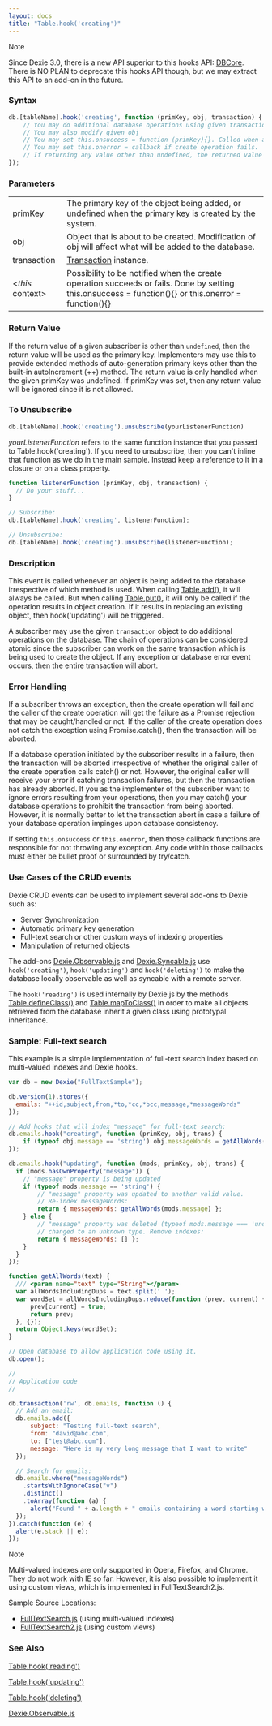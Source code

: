 ```yaml
---
layout: docs
title: "Table.hook('creating')"
---
```


> [!NOTE]
> Since Dexie 3.0, there is a new API superior to this hooks API: [DBCore](/docs/DBCore/DBCore). There is NO PLAN to deprecate this hooks API though, but we may extract this API to an add-on in the future.

### Syntax

```javascript
db.[tableName].hook('creating', function (primKey, obj, transaction) {
    // You may do additional database operations using given transaction object.
    // You may also modify given obj
    // You may set this.onsuccess = function (primKey){}. Called when autoincremented key is known.
    // You may set this.onerror = callback if create operation fails.
    // If returning any value other than undefined, the returned value will be used as primary key
});
```

### Parameters
<table>
  <tr>
    <td>primKey</td>
    <td>The primary key of the object being added, or undefined when the primary key is created by the system.</td>
  </tr>
  <tr>
    <td>obj</td>
    <td>Object that is about to be created. Modification of obj will affect what will be added to the database.</td>
  </tr>
  <tr>
    <td>transaction</td>
    <td><a href="/docs/Transaction/Transaction">Transaction</a> instance.</td>
  </tr>
  <tr>
    <td>&lt;<i>this</i> context&gt;</td>
    <td>Possibility to be notified when the create operation succeeds or fails. Done by setting this.onsuccess = function(){} or this.onerror = function(){}</td>
  </tr>
</table>

### Return Value

If the return value of a given subscriber is other than `undefined`, then the return value will be used as the primary key. Implementers may use this to provide extended methods of auto-generation primary keys other than the built-in autoIncrement (++) method. The return value is only handled when the given primKey was undefined. If primKey was set, then any return value will be ignored since it is not allowed.

### To Unsubscribe

```javascript
db.[tableName].hook('creating').unsubscribe(yourListenerFunction)
```
*yourListenerFunction* refers to the same function instance that you passed to Table.hook('creating'). If you need to unsubscribe, then you can't inline that function as we do in the main sample. Instead keep a reference to it in a closure or on a class property.

```javascript
function listenerFunction (primKey, obj, transaction) {
  // Do your stuff...
}

// Subscribe:
db.[tableName].hook('creating', listenerFunction);

// Unsubscribe:
db.[tableName].hook('creating').unsubscribe(listenerFunction);
```



### Description

This event is called whenever an object is being added to the database irrespective of which method is used. When calling [Table.add()](/docs/Table/Table.add()), it will always be called. But when calling [Table.put()](/docs/Table/Table.put()), it will only be called if the operation results in object creation. If it results in replacing an existing object, then hook('updating') will be triggered.

A subscriber may use the given `transaction` object to do additional operations on the database. The chain of operations can be considered atomic since the subscriber can work on the same transaction which is being used to create the object. If any exception or database error event occurs, then the entire transaction will abort.

### Error Handling

If a subscriber throws an exception, then the create operation will fail and the caller of the create operation will get the failure as a Promise rejection that may be caught/handled or not. If the caller of the create operation does not catch the exception using Promise.catch(), then the transaction will be aborted.

If a database operation initiated by the subscriber results in a failure, then the transaction will be aborted irrespective of whether the original caller of the create operation calls catch() or not. However, the original caller will receive your error if catching transaction failures, but then the transaction has already aborted. If you as the implementer of the subscriber want to ignore errors resulting from your operations, then you may catch() your database operations to prohibit the transaction from being aborted. However, it is normally better to let the transaction abort in case a failure of your database operation impinges upon database consistency.

If setting `this.onsuccess` or `this.onerror`, then those callback functions are responsible for not throwing any exception. Any code within those callbacks must either be bullet proof or surrounded by try/catch.

### Use Cases of the CRUD events

Dexie CRUD events can be used to implement several add-ons to Dexie such as:
* Server Synchronization
* Automatic primary key generation
* Full-text search or other custom ways of indexing properties
* Manipulation of returned objects

The add-ons [Dexie.Observable.js](/docs/Observable/Dexie.Observable.js) and [Dexie.Syncable.js](/docs/Syncable/Dexie.Syncable.js) use `hook('creating')`, `hook('updating')` and `hook('deleting')` to make the database locally observable as well as syncable with a remote server.

The `hook('reading')` is used internally by Dexie.js by the methods [Table.defineClass()](/docs/Table/Table.defineClass()) and [Table.mapToClass()](/docs/Table/Table.mapToClass()) in order to make all objects retrieved from the database inherit a given class using prototypal inheritance.

### Sample: Full-text search

This example is a simple implementation of full-text search index based on multi-valued indexes and Dexie hooks.

```javascript
var db = new Dexie("FullTextSample");

db.version(1).stores({
  emails: "++id,subject,from,*to,*cc,*bcc,message,*messageWords"
});

// Add hooks that will index "message" for full-text search:
db.emails.hook("creating", function (primKey, obj, trans) {
    if (typeof obj.message == 'string') obj.messageWords = getAllWords(obj.message);
});

db.emails.hook("updating", function (mods, primKey, obj, trans) {
  if (mods.hasOwnProperty("message")) {
    // "message" property is being updated
    if (typeof mods.message == 'string') {
        // "message" property was updated to another valid value.
        // Re-index messageWords:
        return { messageWords: getAllWords(mods.message) };
    } else {
        // "message" property was deleted (typeof mods.message === 'undefined') or
        // changed to an unknown type. Remove indexes:
        return { messageWords: [] };
    }
  }
});

function getAllWords(text) {
  /// <param name="text" type="String"></param>
  var allWordsIncludingDups = text.split(' ');
  var wordSet = allWordsIncludingDups.reduce(function (prev, current) {
      prev[current] = true;
      return prev;
  }, {});
  return Object.keys(wordSet);
}

// Open database to allow application code using it.
db.open();

//
// Application code
//

db.transaction('rw', db.emails, function () {
  // Add an email:
  db.emails.add({
      subject: "Testing full-text search",
      from: "david@abc.com",
      to: ["test@abc.com"],
      message: "Here is my very long message that I want to write"
  });

  // Search for emails:
  db.emails.where("messageWords")
    .startsWithIgnoreCase("v")
    .distinct()
    .toArray(function (a) {
      alert("Found " + a.length + " emails containing a word starting with 'v'");
  });
}).catch(function (e) {
  alert(e.stack || e);
});
```

> [!NOTE]
> Multi-valued indexes are only supported in Opera, Firefox, and Chrome. They do not work with IE so far.
> However, it is also possible to implement it using custom views, which is implemented in FullTextSearch2.js.

Sample Source Locations:
* [FullTextSearch.js](https://github.com/dexie/Dexie.js/blob/master/samples/full-text-search/FullTextSearch.js) (using multi-valued indexes)
* [FullTextSearch2.js](https://github.com/dexie/Dexie.js/blob/master/samples/full-text-search/FullTextSearch2.js) (using custom views)

### See Also

[Table.hook('reading')](/docs/Table/Table.hook('reading'))

[Table.hook('updating')](/docs/Table/Table.hook('updating'))

[Table.hook('deleting')](/docs/Table/Table.hook('deleting'))

[Dexie.Observable.js](/docs/Observable/Dexie.Observable.js)

